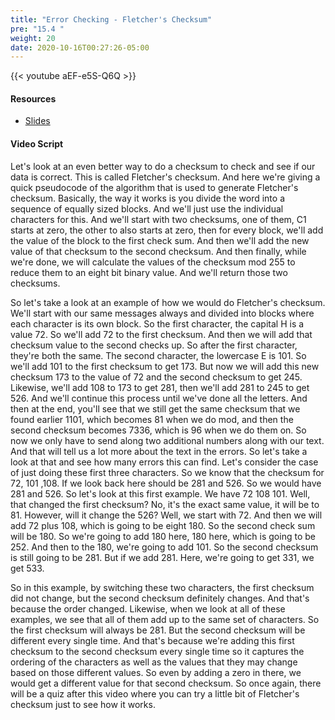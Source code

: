 ```yaml
---
title: "Error Checking - Fletcher's Checksum"
pre: "15.4 "
weight: 20
date: 2020-10-16T00:27:26-05:00
---
```


{{< youtube aEF-e5S-Q6Q >}}


#### Resources
* [Slides](../slides/21-Compression-Error-Checking.pdf)

#### Video Script

Let's look at an even better way to do a checksum to check and see if our data is correct. This is called Fletcher's checksum. And here we're giving a quick pseudocode of the algorithm that is used to generate Fletcher's checksum. Basically, the way it works is you divide the word into a sequence of equally sized blocks. And we'll just use the individual characters for this. And we'll start with two checksums, one of them, C1 starts at zero, the other to also starts at zero, then for every block, we'll add the value of the block to the first check sum. And then we'll add the new value of that checksum to the second checksum. And then finally, while we're done, we will calculate the values of the checksum mod 255 to reduce them to an eight bit binary value. And we'll return those two checksums. 

So let's take a look at an example of how we would do Fletcher's checksum. We'll start with our same messages always and divided into blocks where each character is its own block. So the first character, the capital H is a value 72. So we'll add 72 to the first checksum. And then we will add that checksum value to the second checks up. So after the first character, they're both the same. The second character, the lowercase E is 101. So we'll add 101 to the first checksum to get 173. But now we will add this new checksum 173 to the value of 72 and the second checksum to get 245. Likewise, we'll add 108 to 173 to get 281, then we'll add 281 to 245 to get 526. And we'll continue this process until we've done all the letters. And then at the end, you'll see that we still get the same checksum that we found earlier 1101, which becomes 81 when we do mod, and then the second checksum becomes 7336, which is 96 when we do them on. So now we only have to send along two additional numbers along with our text. And that will tell us a lot more about the text in the errors. So let's take a look at that and see how many errors this can find. Let's consider the case of just doing these first three characters. So we know that the checksum for 72, 101 ,108. If we look back here should be 281 and 526. So we would have 281 and 526. So let's look at this first example. We have 72 108 101. Well, that changed the first checksum? No, it's the exact same value, it will be to 81. However, will it change the 526? Well, we start with 72. And then we will add 72 plus 108, which is going to be eight 180. So the second check sum will be 180. So we're going to add 180 here, 180 here, which is going to be 252. And then to the 180, we're going to add 101. So the second checksum is still going to be 281. But if we add 281. Here, we're going to get 331, we get 533. 

So in this example, by switching these two characters, the first checksum did not change, but the second checksum definitely changes. And that's because the order changed. Likewise, when we look at all of these examples, we see that all of them add up to the same set of characters. So the first checksum will always be 281. But the second checksum will be different every single time. And that's because we're adding this first checksum to the second checksum every single time so it captures the ordering of the characters as well as the values that they may change based on those different values. So even by adding a zero in there, we would get a different value for that second checksum. So once again, there will be a quiz after this video where you can try a little bit of Fletcher's checksum just to see how it works.